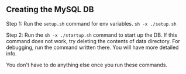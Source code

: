 ## Creating the MySQL DB

Step 1: Run the `setup.sh` command for env variables.
```sh -x ./setup.sh```

Step 2: Run the `sh -x ./startup.sh` command to start up the DB. 
    If this command does not work, try deleting the contents of data directory.
    For debugging, run the command written there. You will have more detailed info. 

You don't have to do anything else once you run these commands. 